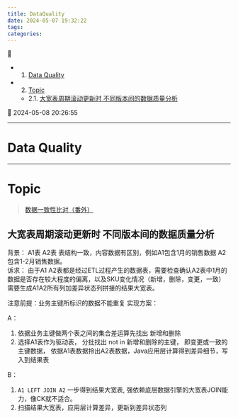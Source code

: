 ```yaml
---
title: DataQuality
date: 2024-05-07 19:32:22
tags: 
categories: 
---
```


💠

- 1. [Data Quality](#data-quality)
- 2. [Topic](#topic)
    - 2.1. [大宽表周期滚动更新时 不同版本间的数据质量分析](#大宽表周期滚动更新时-不同版本间的数据质量分析)

💠 2024-05-08 20:26:55
****************************************
# Data Quality


************************

# Topic

> [数据一致性比对（番外）](https://developer.aliyun.com/article/1204687)  

## 大宽表周期滚动更新时 不同版本间的数据质量分析
背景： A1表 A2表 表结构一致，内容数据有区别，例如A1包含1月的销售数据 A2包含1-2月销售数据。  
诉求： 由于A1 A2表都是经过ETL过程产生的数据表，需要检查确认A2表中1月的数据是否存在较大程度的偏离，以及SKU变化情况（新增，删除，变更，一致）需要生成A1A2所有列加差异状态列拼接的结果大宽表。  

注意前提：业务主键所标识的数据不能重复
实现方案：

A： 
1. 依据业务主键做两个表之间的集合差运算先找出 新增和删除
1. 选择A1表作为驱动表， 分批找出 not in 新增和删除的主键， 即变更或一致的主键数据， 依据A1表数据拎出A2表数据，Java应用层计算得到差异细节，写入到结果表

B：
1. `A1 LEFT JOIN A2` 一步得到结果大宽表, 强依赖底层数据引擎的大宽表JOIN能力，像CK就不适合。
1. 扫描结果大宽表，应用层计算差异，更新到差异状态列
